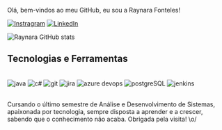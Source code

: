 Olá, bem-vindos ao meu GitHub, eu sou a Raynara Fonteles!

[![Instragram](https://img.shields.io/badge/Instagram-E4405F?style=for-the-badge&logo=instagram&logoColor=white)](https://www.instagram.com/rayfonteles_/)
[![LinkedIn](https://img.shields.io/badge/LinkedIn-0077B5?style=for-the-badge&logo=linkedin&logoColor=white)](https://www.linkedin.com/in/raynara-fonteles-a3a77b173/)

![Raynara GitHub stats](https://github-readme-stats.vercel.app/api?username=raynarafonteles&show_icons=true&theme=dark)

## Tecnologias e Ferramentas

<div style="display: inline_block"><br/>
  <img align="center" alt="java" src="https://img.shields.io/badge/Java-ED8B00?style=for-the-badge&logo=openjdk&logoColor=white" />
<img align="center" alt="c#" src="https://img.shields.io/badge/C%23-239120?style=for-the-badge&logo=c-sharp&logoColor=white" />
  <img align="center" alt="git" src="https://img.shields.io/badge/GIT-E44C30?style=for-the-badge&logo=git&logoColor=white" />
  <img align="center" alt="jira" src="https://img.shields.io/badge/Jira-0052CC?style=for-the-badge&logo=Jira&logoColor=white" />
  <img align="center" alt="azure devops" src="https://img.shields.io/badge/Azure_DevOps-0078D7?style=for-the-badge&logo=azure-devops&logoColor=white" />
  <img align="center" alt="postgreSQL" src="https://img.shields.io/badge/PostgreSQL-316192?style=for-the-badge&logo=postgresql&logoColor=white" />
  <img align="center" alt="jenkins" src="https://img.shields.io/badge/Jenkins-D24939?style=for-the-badge&logo=Jenkins&logoColor=white" />
</div><br/>

Cursando o último semestre de Análise e Desenvolvimento de Sistemas, apaixonada por tecnologia, sempre disposta a aprender e a crescer, sabendo que o conhecimento não acaba.
Obrigada pela visita! \o/

